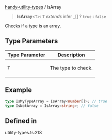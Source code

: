 [handy-utility-types](https://github.com/itsmeid/handy-utility-types/tree/main/docs/README.md) / IsArray

> **IsArray**\<`T`\>: `T` *extends* infer \_[] ? `true` : `false`

Checks if a type is an array.

## Type Parameters

<table>
<thead>
<tr>
<th>Type Parameter</th>
<th>Description</th>
</tr>
</thead>
<tbody>
<tr>
<td>

`T`

</td>
<td>

The type to check.

</td>
</tr>
</tbody>
</table>

## Example

```ts
type IsMyTypeArray = IsArray<number[]>; // true
type IsNotArray = IsArray<string>; // false
```

## Defined in

utility-types.ts:218
